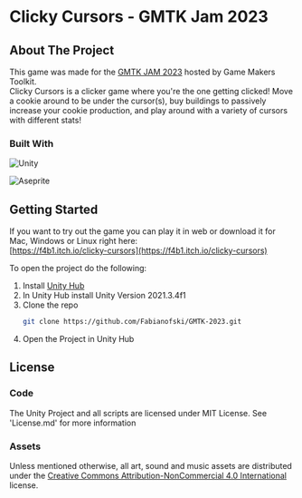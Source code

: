 # Clicky Cursors - GMTK Jam 2023

<!-- ABOUT THE PROJECT -->

## About The Project

This game was made for the [GMTK JAM 2023](https://itch.io/jam/gmtk-2023) hosted by Game Makers Toolkit.  
Clicky Cursors is a clicker game where you're the one getting clicked! Move a cookie around to be under the cursor(s), buy buildings to passively increase your cookie production, and play around with a variety of cursors with different stats!

### Built With

![Unity](https://img.shields.io/badge/unity-%23000000.svg?style=for-the-badge&logo=unity&logoColor=white)<br/>

![Aseprite](https://img.shields.io/badge/Aseprite-FFFFFF?style=for-the-badge&logo=Aseprite&logoColor=#7D929E)

<!-- GETTING STARTED -->

## Getting Started

If you want to try out the game you can play it in web or download it for Mac, Windows or Linux right here:<br/>
[https://f4b1.itch.io/clicky-cursors](https://f4b1.itch.io/clicky-cursors)

To open the project do the following:

1. Install [Unity Hub](https://unity.com/download)
2. In Unity Hub install Unity Version 2021.3.4f1
3. Clone the repo
   ```sh
   git clone https://github.com/Fabianofski/GMTK-2023.git
   ```
4. Open the Project in Unity Hub

## License

### Code

The Unity Project and all scripts are licensed under MIT License. See 'License.md' for more information

### Assets

Unless mentioned otherwise, all art, sound and music assets are distributed under the [Creative Commons Attribution-NonCommercial 4.0 International](https://creativecommons.org/licenses/by-nc/4.0/) license.
